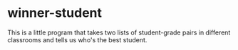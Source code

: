 # winner-student
This is a little program that takes two lists of student-grade pairs in different classrooms and tells us who's the best student.

